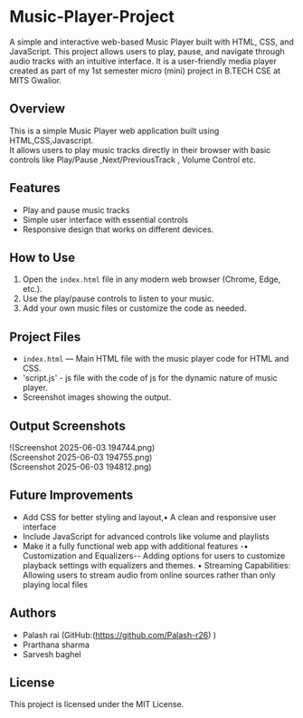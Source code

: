 # Music-Player-Project
A simple and interactive web-based Music Player built with HTML, CSS, and JavaScript. This project allows users to play, pause, and navigate through audio tracks with an intuitive interface. It is a user-friendly media player created as part of my 1st semester micro (mini) project in B.TECH CSE at MITS Gwalior.
## Overview 
This is a simple Music Player web application built using HTML,CSS,Javascript.  
It allows users to play music tracks directly in their browser with basic controls like Play/Pause ,Next/PreviousTrack , Volume Control etc.
## Features
- Play and pause music tracks
- Simple user interface with essential controls
- Responsive design that works on different devices.
## How to Use
1. Open the `index.html` file in any modern web browser (Chrome, Edge, etc.).
2. Use the play/pause controls to listen to your music.
3. Add your own music files or customize the code as needed.
## Project Files
- `index.html` — Main HTML file with the music player code for HTML and CSS.
-  'script.js' - js file with the code of js for the dynamic nature of music player.
- Screenshot images showing the output.
  
## Output Screenshots

!(Screenshot 2025-06-03 194744.png)  
(Screenshot 2025-06-03 194755.png)  
(Screenshot 2025-06-03 194812.png)  
## Future Improvements
- Add CSS for better styling and layout,•	A clean and responsive user interface
- Include JavaScript for advanced controls like volume and playlists
- Make it a fully functional web app with additional features
-•	Customization and Equalizers-- Adding options for users to customize playback settings with equalizers and themes.
•	Streaming Capabilities: Allowing users to stream audio from online sources rather than only playing local files
## Authors

- Palash rai (GitHub:(https://github.com/Palash-r26) )
- Prarthana sharma 
- Sarvesh baghel 
## License
This project is licensed under the MIT License. 
